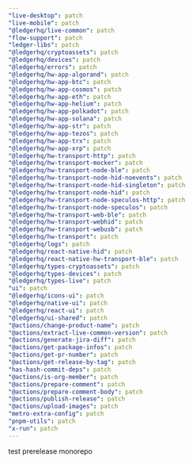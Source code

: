 ```yaml
---
"live-desktop": patch
"live-mobile": patch
"@ledgerhq/live-common": patch
"flow-support": patch
"ledger-libs": patch
"@ledgerhq/cryptoassets": patch
"@ledgerhq/devices": patch
"@ledgerhq/errors": patch
"@ledgerhq/hw-app-algorand": patch
"@ledgerhq/hw-app-btc": patch
"@ledgerhq/hw-app-cosmos": patch
"@ledgerhq/hw-app-eth": patch
"@ledgerhq/hw-app-helium": patch
"@ledgerhq/hw-app-polkadot": patch
"@ledgerhq/hw-app-solana": patch
"@ledgerhq/hw-app-str": patch
"@ledgerhq/hw-app-tezos": patch
"@ledgerhq/hw-app-trx": patch
"@ledgerhq/hw-app-xrp": patch
"@ledgerhq/hw-transport-http": patch
"@ledgerhq/hw-transport-mocker": patch
"@ledgerhq/hw-transport-node-ble": patch
"@ledgerhq/hw-transport-node-hid-noevents": patch
"@ledgerhq/hw-transport-node-hid-singleton": patch
"@ledgerhq/hw-transport-node-hid": patch
"@ledgerhq/hw-transport-node-speculos-http": patch
"@ledgerhq/hw-transport-node-speculos": patch
"@ledgerhq/hw-transport-web-ble": patch
"@ledgerhq/hw-transport-webhid": patch
"@ledgerhq/hw-transport-webusb": patch
"@ledgerhq/hw-transport": patch
"@ledgerhq/logs": patch
"@ledgerhq/react-native-hid": patch
"@ledgerhq/react-native-hw-transport-ble": patch
"@ledgerhq/types-cryptoassets": patch
"@ledgerhq/types-devices": patch
"@ledgerhq/types-live": patch
"ui": patch
"@ledgerhq/icons-ui": patch
"@ledgerhq/native-ui": patch
"@ledgerhq/react-ui": patch
"@ledgerhq/ui-shared": patch
"@actions/change-product-name": patch
"@actions/extract-live-common-version": patch
"@actions/generate-jira-diff": patch
"@actions/get-package-infos": patch
"@actions/get-pr-number": patch
"@actions/get-release-by-tag": patch
"has-hash-commit-deps": patch
"@actions/is-org-member": patch
"@actions/prepare-comment": patch
"@actions/prepare-comment-body": patch
"@actions/publish-release": patch
"@actions/upload-images": patch
"metro-extra-config": patch
"pnpm-utils": patch
"x-run": patch
---
```


test prerelease monorepo
